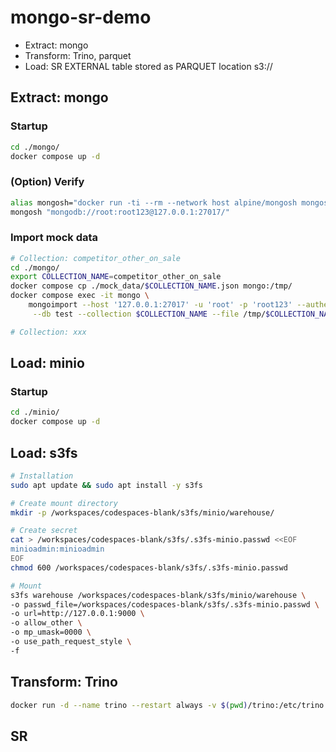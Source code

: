 # mongo-sr-demo

- Extract: mongo
- Transform: Trino, parquet 
- Load: SR EXTERNAL table stored as PARQUET location s3://

## Extract: mongo

### Startup

```sh
cd ./mongo/
docker compose up -d
```

### (Option) Verify

```sh
alias mongosh="docker run -ti --rm --network host alpine/mongosh mongosh"
mongosh "mongodb://root:root123@127.0.0.1:27017/"
```

### Import mock data

```sh
# Collection: competitor_other_on_sale
cd ./mongo/
export COLLECTION_NAME=competitor_other_on_sale
docker compose cp ./mock_data/$COLLECTION_NAME.json mongo:/tmp/
docker compose exec -it mongo \
    mongoimport --host '127.0.0.1:27017' -u 'root' -p 'root123' --authenticationDatabase 'admin' \
     --db test --collection $COLLECTION_NAME --file /tmp/$COLLECTION_NAME.json --jsonArray

# Collection: xxx
```


## Load: minio

### Startup

```sh
cd ./minio/
docker compose up -d
```

## Load: s3fs

```bash
# Installation
sudo apt update && sudo apt install -y s3fs

# Create mount directory
mkdir -p /workspaces/codespaces-blank/s3fs/minio/warehouse/

# Create secret
cat > /workspaces/codespaces-blank/s3fs/.s3fs-minio.passwd <<EOF
minioadmin:minioadmin
EOF
chmod 600 /workspaces/codespaces-blank/s3fs/.s3fs-minio.passwd

# Mount
s3fs warehouse /workspaces/codespaces-blank/s3fs/minio/warehouse \
-o passwd_file=/workspaces/codespaces-blank/s3fs/.s3fs-minio.passwd \
-o url=http://127.0.0.1:9000 \
-o allow_other \
-o mp_umask=0000 \
-o use_path_request_style \
-f
```

## Transform: Trino

```sh
docker run -d --name trino --restart always -v $(pwd)/trino:/etc/trino --network host trinodb/trino:466
```

## SR
